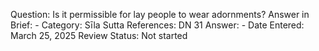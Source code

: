 Question: Is it permissible for lay people to wear adornments?
Answer in Brief: -
 Category: Sīla
Sutta References: DN 31
Answer: -
Date Entered: March 25, 2025
Review Status: Not started
